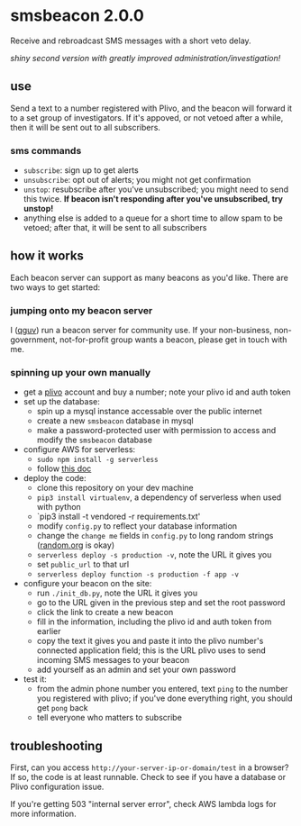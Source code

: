 # smsbeacon 2.0.0

Receive and rebroadcast SMS messages with a short veto delay.

_shiny second version with greatly improved administration/investigation!_

## use

Send a text to a number registered with Plivo, and the beacon will forward it to a set group of investigators. If it's appoved, or not vetoed after a while, then it will be sent out to all subscribers.

### sms commands

- `subscribe`: sign up to get alerts
- `unsubscribe`: opt out of alerts; you might not get confirmation
- `unstop`: resubscribe after you've unsubscribed; you might need to send this twice. **If beacon isn't responding after you've unsubscribed, try unstop!**
- anything else is added to a queue for a short time to allow spam to be vetoed; after that, it will be sent to all subscribers

## how it works

Each beacon server can support as many beacons as you'd like. There are two ways to get started:

### jumping onto my beacon server

I ([qguv](https://github.com/qguv)) run a beacon server for community use. If your non-business, non-government, not-for-profit group wants a beacon, please get in touch with me.

### spinning up your own manually

- get a [plivo][] account and buy a number; note your plivo id and auth token
- set up the database:
  - spin up a mysql instance accessable over the public internet
  - create a new `smsbeacon` database in mysql
  - make a password-protected user with permission to access and modify the `smsbeacon` database
- configure AWS for serverless:
  - `sudo npm install -g serverless`
  - follow [this doc](https://serverless.com/framework/docs/providers/aws/guide/credentials)
- deploy the code:
  - clone this repository on your dev machine
  - `pip3 install virtualenv`, a dependency of serverless when used with python
  - `pip3 install -t vendored -r requirements.txt'
  - modify `config.py` to reflect your database information
  - change the `change me` fields in `config.py` to long random strings ([random.org][] is okay)
  - `serverless deploy -s production -v`, note the URL it gives you
  - set `public_url` to that url
  - `serverless deploy function -s production -f app -v`
- configure your beacon on the site:
  - run `./init_db.py`, note the URL it gives you
  - go to the URL given in the previous step and set the root password
  - click the link to create a new beacon
  - fill in the information, including the plivo id and auth token from earlier
  - copy the text it gives you and paste it into the plivo number's connected application field; this is the URL plivo uses to send incoming SMS messages to your beacon
  - add yourself as an admin and set your own password
- test it:
  - from the admin phone number you entered, text `ping` to the number you registered with plivo; if you've done everything right, you should get `pong` back
  - tell everyone who matters to subscribe

[plivo]: https://plivo.com/
[random.org]: https://www.random.org/passwords/?num=100&len=32&format=html&rnd=new

## troubleshooting

First, can you access `http://your-server-ip-or-domain/test` in a browser? If so, the code is at least runnable. Check to see if you have a database or Plivo configuration issue.

If you're getting 503 "internal server error", check AWS lambda logs for more information.
